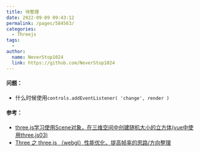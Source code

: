```yaml
---
title: 待整理
date: 2022-09-09 09:43:12
permalink: /pages/584563/
categories:
  - Threejs
tags:
  - 
author: 
  name: NeverStop1024
  link: https://github.com/NeverStop1024
---
```


#### 问题：
* 什么时候使用`controls.addEventListener( 'change', render )`

#### 参考：
* [three.js学习使用Scene对象，在三维空间中创建随机大小的立方体(vue中使用three.js03)](https://blog.csdn.net/qw8704149/article/details/108136692)
* [Three 之 three.js （webgl）性能优化、提高帧率的思路/方向整理](https://blog.csdn.net/u014361280/article/details/124285654)










